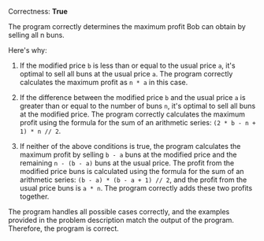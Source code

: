 Correctness: **True**

The program correctly determines the maximum profit Bob can obtain by selling all n buns. 

Here's why:

1. If the modified price `b` is less than or equal to the usual price `a`, it's optimal to sell all buns at the usual price `a`. The program correctly calculates the maximum profit as `n * a` in this case.

2. If the difference between the modified price `b` and the usual price `a` is greater than or equal to the number of buns `n`, it's optimal to sell all buns at the modified price. The program correctly calculates the maximum profit using the formula for the sum of an arithmetic series: `(2 * b - n + 1) * n // 2`.

3. If neither of the above conditions is true, the program calculates the maximum profit by selling `b - a` buns at the modified price and the remaining `n - (b - a)` buns at the usual price. The profit from the modified price buns is calculated using the formula for the sum of an arithmetic series: `(b - a) * (b - a + 1) // 2`, and the profit from the usual price buns is `a * n`. The program correctly adds these two profits together.

The program handles all possible cases correctly, and the examples provided in the problem description match the output of the program. Therefore, the program is correct.